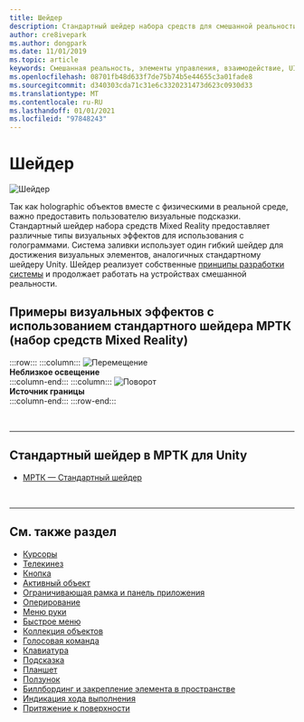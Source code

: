 ```yaml
---
title: Шейдер
description: Стандартный шейдер набора средств для смешанной реальности предоставляет различные типы визуальных эффектов, которые можно использовать с голограммами.
author: cre8ivepark
ms.author: dongpark
ms.date: 11/01/2019
ms.topic: article
keywords: Смешанная реальность, элементы управления, взаимодействие, UI, UX, шейдер, гарнитура смешанной реальности, гарнитура Windows Mixed Reality, гарнитура виртуальной реальности, HoloLens, МРТК, набор средств смешанной реальности, визуальные эффекты
ms.openlocfilehash: 08701fb48d633f7de75b74b5e44655c3a01fade8
ms.sourcegitcommit: d340303cda71c31e6c3320231473d623c0930d33
ms.translationtype: MT
ms.contentlocale: ru-RU
ms.lasthandoff: 01/01/2021
ms.locfileid: "97848243"
---
```

# <a name="shader"></a>Шейдер

![Шейдер](images/UX_Hero_StandardShader.jpg)

Так как holographic объектов вместе с физическими в реальной среде, важно предоставить пользователю визуальные подсказки. Стандартный шейдер набора средств Mixed Reality предоставляет различные типы визуальных эффектов для использования с голограммами. Система заливки использует один гибкий шейдер для достижения визуальных элементов, аналогичных стандартному шейдеру Unity. Шейдер реализует собственные [принципы разработки системы](https://www.microsoft.com/design/fluent/#/) и продолжает работать на устройствах смешанной реальности.
<br>

## <a name="examples-of-visual-effects-using-mrtk-mixed-reality-toolkit-standard-shader"></a>Примеры визуальных эффектов с использованием стандартного шейдера МРТК (набор средств Mixed Reality) 
:::row:::
    :::column:::
       ![Перемещение](images/UX_Button_Affordance_ProximityLight.jpg)<br>
       **Неблизкое освещение**<br>
    :::column-end:::
    :::column:::
       ![Поворот](images/UX_Button_Affordance_FocusHighlight.jpg)<br>
        **Источник границы**<br>
    :::column-end:::
:::row-end:::

<br>

---

## <a name="standard-shader-in-mrtk-for-unity"></a>Стандартный шейдер в МРТК для Unity

* [МРТК — Стандартный шейдер](https://microsoft.github.io/MixedRealityToolkit-Unity/Documentation/README_MRTKStandardShader.html)

<br>

---

## <a name="see-also"></a>См. также раздел

* [Курсоры](cursors.md)
* [Телекинез](point-and-commit.md)
* [Кнопка](button.md)
* [Активный объект](interactable-object.md)
* [Ограничивающая рамка и панель приложения](app-bar-and-bounding-box.md)
* [Оперирование](direct-manipulation.md)
* [Меню руки](hand-menu.md)
* [Быстрое меню](near-menu.md)
* [Коллекция объектов](object-collection.md)
* [Голосовая команда](voice-input.md)
* [Клавиатура](keyboard.md)
* [Подсказка](tooltip.md)
* [Планшет](slate.md)
* [Ползунок](slider.md)
* [Биллбординг и закрепление элемента в пространстве](billboarding-and-tag-along.md)
* [Индикация хода выполнения](progress.md)
* [Притяжение к поверхности](surface-magnetism.md)
